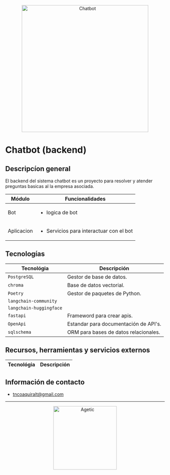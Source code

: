 <p align="center">
  <img src="" width="400" title="Chatbot">
</p>

# Chatbot (backend)

## Descripcíon general

El backend del sistema chatbot es un proyecto para resolver y atender preguntas basicas al la empresa asociada.

| Módulo         | Funcionalidades                                                                                                      |
| -------------- | -------------------------------------------------------------------------------------------------------------------- |
| Bot | <ul><li> logica de bot</li></ul>                                          |
| Aplicacion | <ul><li>Servicios para interactuar con el bot</li></ul>                                                           |

## Tecnologías

| Tecnológia   | Descripción                                                     |
|--------------|-----------------------------------------------------------------|
| `PostgreSQL` | Gestor de base de datos.                                        |
| `chroma` | Base de datos vectorial.                                        |
| `Poetry`        | Gestor de paquetes de Python.                                   |
| `langchain-community`     |               |
| `langchain-huggingface`       |                 |
| `fastapi`|  Frameword para crear apis.                                    |
| `OpenApi`    | Estandar para documentación de API's.                           |
| `sqlschema`    | ORM para bases de datos relacionales.                           |

## Recursos, herramientas y servicios externos

| Tecnológia   | Descripción                                                           |
|--------------|-----------------------------------------------------------------------|

## Información de contacto

- <tncoaquiralt@gmail.com>

---
<p align="center">
  <img src="" width="200" title="Agetic">
</p>
